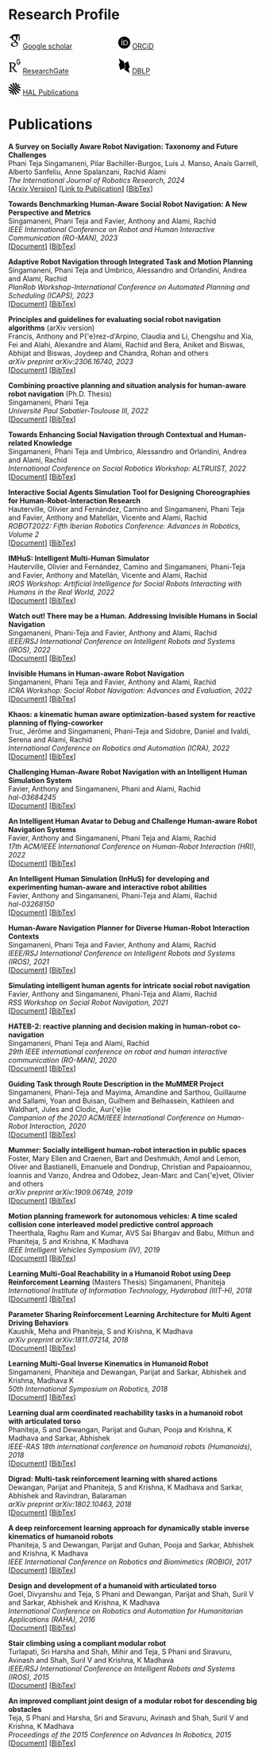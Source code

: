 
# Research Profile

<img src="../assets/img/google-scholar.svg" width="25"> [Google scholar](https://scholar.google.com/citations?user=UsDuS10AAAAJ&hl=en&authuser=1) &emsp;&emsp;&emsp;&emsp;&emsp;&emsp; <img src="../assets/img/orcid.svg" width="25"> [ORCiD](https://orcid.org/0000-0003-4513-8954)

<img src="../assets/img/researchgate.svg" width="25"> [ResearchGate](https://www.researchgate.net/profile/Phani-Singamaneni) &emsp;&emsp;&emsp;&emsp;&emsp;&emsp;&ensp; <img src="../assets/img/dblp.svg" width="25"> [DBLP](https://dblp.org/pid/173/4347.html)  

<img src="../assets/img/hal.svg" width="25"> [HAL Publications](https://haltools.archives-ouvertes.fr/Public/afficheRequetePubli.php?auteur_exp=Singamaneni&idHal=phani-sp&NbAffiche=tout&CB_auteur=oui&CB_titre=oui&CB_article=oui&langue=Anglais&tri_exp=annee_publi&tri_exp2=typdoc&ordre_aff=TA&Fen=Aff&css=../css/VisuRubriqueEncadre.css)

# Publications

**A Survey on Socially Aware Robot Navigation: Taxonomy and Future Challenges**  
Phani Teja Singamaneni, Pilar Bachiller-Burgos, Luis J. Manso, Anaís Garrell, Alberto Sanfeliu, Anne Spalanzani, Rachid Alami  
*The International Journal of Robotics Research, 2024*  
[<font color='black'>[</font>Arxiv Version<font color='black'>]</font>](https://arxiv.org/pdf/2311.06922.pdf)
[<font color='black'>[</font>Link to Publication<font color='black'>]</font>](https://journals.sagepub.com/doi/10.1177/02783649241230562)
[<a href="javascript:void(0)" role="button" onclick="extractBib('singamaneni2024survey')">BibTex</a>]  

**Towards Benchmarking Human-Aware Social Robot Navigation: A New Perspective and Metrics**  
Singamaneni, Phani Teja and Favier, Anthony and Alami, Rachid  
*IEEE International Conference on Robot and Human Interactive Communication (RO-MAN), 2023*  
[<font color='black'>[</font>Document<font color='black'>]</font>](/content/papers/metrics_han_roman23.pdf)
[<a href="javascript:void(0)" role="button" onclick="extractBib('singamaneni2023towards')">BibTex</a>]  

**Adaptive Robot Navigation through Integrated Task and Motion Planning**  
Singamaneni, Phani Teja and Umbrico, Alessandro and Orlandini, Andrea and Alami, Rachid  
*PlanRob Workshop-International Conference on Automated Planning and Scheduling (ICAPS), 2023*  
[<font color='black'>[</font>Document<font color='black'>]</font>](/content/papers/tamp_planrob23.pdf)
[<a href="javascript:void(0)" role="button" onclick="extractBib('singamaneni2023adaptive')">BibTex</a>]  

**Principles and guidelines for evaluating social robot navigation algorithms** (arXiv version)   
Francis, Anthony and P{\'e}rez-d'Arpino, Claudia and Li, Chengshu and Xia, Fei and Alahi, Alexandre and Alami, Rachid and Bera, Aniket and Biswas, Abhijat and Biswas, Joydeep and Chandra, Rohan and others  
*arXiv preprint arXiv:2306.16740, 2023*  
[<font color='black'>[</font>Document<font color='black'>]</font>](/content/papers/pg.pdf)
[<a href="javascript:void(0)" onclick="extractBib('francis2023principles')">BibTex</a>]  

**Combining proactive planning and situation analysis for human-aware robot navigation** (Ph.D. Thesis)   
Singamaneni, Phani Teja  
*Université Paul Sabatier-Toulouse III, 2022*  
[<font color='black'>[</font>Document<font color='black'>]</font>](/content/papers/phd_thesis.pdf)
[<a href="javascript:void(0)" onclick="extractBib('singamaneni2022combining')">BibTex</a>]  

**Towards Enhancing Social Navigation through Contextual and Human-related Knowledge**  
Singamaneni, Phani Teja and Umbrico, Alessandro and Orlandini, Andrea and Alami, Rachid  
*International Conference on Social Robotics Workshop: ALTRUIST, 2022*  
[<font color='black'>[</font>Document<font color='black'>]</font>](/content/papers/icsr_workshop_altruist_22.pdf)
[<a href="javascript:void(0)" role="button" onclick="extractBib('singamaneni2022towards')">BibTex</a>]  

**Interactive Social Agents Simulation Tool for Designing Choreographies for Human-Robot-Interaction Research**  
Hauterville, Olivier and Fernández, Camino and Singamaneni, Phani Teja and Favier, Anthony and Matellán, Vicente and Alami, Rachid  
*ROBOT2022: Fifth Iberian Robotics Conference: Advances in Robotics, Volume 2*  
[<font color='black'>[</font>Document<font color='black'>]</font>](/content/papers/robot_22.pdf)
[<a href="javascript:void(0)" role="button" onclick="extractBib('hauterville2022interactive')">BibTex</a>]    

**IMHuS: Intelligent Multi-Human Simulator**  
Hauterville, Olivier and Fernández, Camino and Singamaneni, Phani-Teja and Favier, Anthony and Matellán, Vicente and Alami, Rachid  
*IROS Workshop: Artificial Intelligence for Social Robots Interacting with Humans in the Real World, 2022*  
[<font color='black'>[</font>Document<font color='black'>]</font>](/content/papers/imhus_iros_worshop_22.pdf)
[<a href="javascript:void(0)" role="button" onclick="extractBib('hauterville2022imhus')">BibTex</a>]  

**Watch out! There may be a Human. Addressing Invisible Humans in Social Navigation**  
Singamaneni, Phani-Teja and Favier, Anthony and Alami, Rachid  
*IEEE/RSJ International Conference on Intelligent Robots and Systems (IROS), 2022*  
[<font color='black'>[</font>Document<font color='black'>]</font>](/content/papers/iros_22.pdf)
[<a href="javascript:void(0)" role="button" onclick="extractBib('singamaneni2022watch')">BibTex</a>]  

**Invisible Humans in Human-aware Robot Navigation**  
Singamaneni, Phani Teja and Favier, Anthony and Alami, Rachid  
*ICRA Workshop: Social Robot Navigation: Advances and Evaluation, 2022*  
[<font color='black'>[</font>Document<font color='black'>]</font>](/content/papers/icra_worshop_22.pdf)
[<a href="javascript:void(0)" role="button" onclick="extractBib('singamaneni2022invisible')">BibTex</a>]  

**Khaos: a kinematic human aware optimization-based system for reactive planning of flying-coworker**  
Truc, Jérôme and Singamaneni, Phani-Teja and Sidobre, Daniel and Ivaldi, Serena and Alami, Rachid  
*International Conference on Robotics and Automation (ICRA), 2022*   
[<font color='black'>[</font>Document<font color='black'>]</font>](/content/papers/icra_22.pdf)
[<a href="javascript:void(0)" role="button" onclick="extractBib('truc2022khaos')">BibTex</a>]  

**Challenging Human-Aware Robot Navigation with an Intelligent Human Simulation System**  
Favier, Anthony and Singamaneni, Phani and Alami, Rachid  
*hal-03684245*  
[<font color='black'>[</font>Document<font color='black'>]</font>](/content/papers/inhus_hal_03684245.pdf)
[<a href="javascript:void(0)" role="button" onclick="extractBib('favier2022challenging')">BibTex</a>]  

<!-- **Joint Action, Adaptation, and Entrainment in Human-Robot Interaction**  
Fourie, Christopher and Figueroa, Nadia and Shah, Julie and Bieńkiewicz, Marta and Bardy, Benoît and Burdet, Etienne and Singamaneni, Phani Teja and Alami, Rachid and Curioni, Arianna and Knoblich, Günther and others  
*17th ACM/IEEE International Conference on Human-Robot Interaction (HRI), 2022*    
[<font color='black'>[</font>Document<font color='black'>]</font>](/content/papers/workshop_hri_22.pdf)
[<a href="javascript:void(0)" role="button" onclick="extractBib('fourie2022joint')">BibTex</a>]   -->

**An Intelligent Human Avatar to Debug and Challenge Human-aware Robot Navigation Systems**  
Favier, Anthony and Singamaneni, Phani Teja and Alami, Rachid  
*17th ACM/IEEE International Conference on Human-Robot Interaction (HRI), 2022*  
[<font color='black'>[</font>Document<font color='black'>]</font>](/content/papers/inhus_hri_22.pdf)
[<a href="javascript:void(0)" role="button" onclick="extractBib('favier2022intelligent')">BibTex</a>]  

**An Intelligent Human Simulation (InHuS) for developing and experimenting human-aware and interactive robot abilities**  
Favier, Anthony and Singamaneni, Phani-Teja and Alami, Rachid  
*hal-03268150*  
[<font color='black'>[</font>Document<font color='black'>]</font>](/content/papers/inhus_hal_03268150.pdf)
[<a href="javascript:void(0)" role="button" onclick="extractBib('favier2021intelligent')">BibTex</a>]  

**Human-Aware Navigation Planner for Diverse Human-Robot Interaction Contexts**  
Singamaneni, Phani Teja and Favier, Anthony and Alami, Rachid  
*IEEE/RSJ International Conference on Intelligent Robots and Systems (IROS), 2021*  
[<font color='black'>[</font>Document<font color='black'>]</font>](/content/papers/iros_21.pdf)
[<a href="javascript:void(0)" role="button" onclick="extractBib('teja2021human')">BibTex</a>]  

**Simulating intelligent human agents for intricate social robot navigation**  
Favier, Anthony and Singamaneni, Phani-Teja and Alami, Rachid  
*RSS Workshop on Social Robot Navigation, 2021*  
[<font color='black'>[</font>Document<font color='black'>]</font>](/content/papers/rss_21.pdf)
[<a href="javascript:void(0)" role="button" onclick="extractBib('favier2021simulating')">BibTex</a>]  

**HATEB-2: reactive planning and decision making in human-robot co-navigation**  
Singamaneni, Phani Teja and Alami, Rachid  
*29th IEEE international conference on robot and human interactive communication (RO-MAN), 2020*  
[<font color='black'>[</font>Document<font color='black'>]</font>](/content/papers/roman_20.pdf)
[<a href="javascript:void(0)" role="button" onclick="extractBib('singamaneni2020hateb')">BibTex</a>]  

**Guiding Task through Route Description in the MuMMER Project**  
Singamaneni, Phani-Teja and Mayima, Amandine and Sarthou, Guillaume and Sallami, Yoan and Buisan, Guilhem and Belhassein, Kathleen and Waldhart, Jules and Clodic, Aur{\'e}lie  
*Companion of the 2020 ACM/IEEE International Conference on Human-Robot Interaction, 2020*  
[<font color='black'>[</font>Document<font color='black'>]</font>](/content/papers/hri_video_19.pdf)
[<a href="javascript:void(0)" role="button" onclick="extractBib('singamaneni2020guiding')">BibTex</a>]  

**Mummer: Socially intelligent human-robot interaction in public spaces**  
Foster, Mary Ellen and Craenen, Bart and Deshmukh, Amol and Lemon, Oliver and Bastianelli, Emanuele and Dondrup, Christian and Papaioannou, Ioannis and Vanzo, Andrea and Odobez, Jean-Marc and Can{\'e}vet, Olivier and others  
*arXiv preprint arXiv:1909.06749, 2019*  
[<font color='black'>[</font>Document<font color='black'>]</font>](/content/papers/mummer_19.pdf)
[<a href="javascript:void(0)" role="button" onclick="extractBib('foster2019mummer')">BibTex</a>]  

**Motion planning framework for autonomous vehicles: A time scaled collision cone interleaved model predictive control approach**  
Theerthala, Raghu Ram and Kumar, AVS Sai Bhargav and Babu, Mithun and Phaniteja, S and Krishna, K Madhava  
*IEEE Intelligent Vehicles Symposium (IV), 2019*  
[<font color='black'>[</font>Document<font color='black'>]</font>](/content/papers/av_19.pdf)
[<a href="javascript:void(0)" role="button" onclick="extractBib('theerthala2019motion')">BibTex</a>]  

**Learning Multi-Goal Reachability in a Humanoid Robot using Deep Reinforcement Learning** (Masters Thesis)
Singamaneni, Phaniteja  
*International Institute of Information Technology, Hyderabad (IIIT-H), 2018*   
[<font color='black'>[</font>Document<font color='black'>]</font>](/content/papers/ms_thesis.pdf)
[<a href="javascript:void(0)" role="button" onclick="extractBib('singamaneni2018learning')">BibTex</a>]  

**Parameter Sharing Reinforcement Learning Architecture for Multi Agent Driving Behaviors**  
Kaushik, Meha and Phaniteja, S and Krishna, K Madhava  
*arXiv preprint arXiv:1811.07214, 2018*  
[<font color='black'>[</font>Document<font color='black'>]</font>](/content/papers/meha.pdf)
[<a href="javascript:void(0)" role="button" onclick="extractBib('kaushik2018parameter')">BibTex</a>]   

**Learning Multi-Goal Inverse Kinematics in Humanoid Robot**  
Singamaneni, Phaniteja and Dewangan, Parijat and Sarkar, Abhishek and Krishna, Madhava K  
*50th International Symposium on Robotics, 2018*  
[<font color='black'>[</font>Document<font color='black'>]</font>](/content/papers/isr_18.pdf)
[<a href="javascript:void(0)" role="button" onclick="extractBib('singamaneni2018learning')">BibTex</a>]

**Learning dual arm coordinated reachability tasks in a humanoid robot with articulated torso**  
Phaniteja, S and Dewangan, Parijat and Guhan, Pooja and Krishna, K Madhava and Sarkar, Abhishek  
*IEEE-RAS 18th international conference on humanoid robots (Humanoids), 2018*  
[<font color='black'>[</font>Document<font color='black'>]</font>](/content/papers/humanoids_18.pdf)
[<a href="javascript:void(0)" role="button" onclick="extractBib('phaniteja2018learning')">BibTex</a>]

**Digrad: Multi-task reinforcement learning with shared actions**  
Dewangan, Parijat and Phaniteja, S and Krishna, K Madhava and Sarkar, Abhishek and Ravindran, Balaraman  
*arXiv preprint arXiv:1802.10463, 2018*  
[<font color='black'>[</font>Document<font color='black'>]</font>](/content/papers/arxiv_18.pdf)
[<a href="javascript:void(0)" role="button" onclick="extractBib('dewangan2018digrad')">BibTex</a>]

**A deep reinforcement learning approach for dynamically stable inverse kinematics of humanoid robots**  
Phaniteja, S and Dewangan, Parijat and Guhan, Pooja and Sarkar, Abhishek and Krishna, K Madhava  
*IEEE International Conference on Robotics and Biomimetics (ROBIO), 2017*  
[<font color='black'>[</font>Document<font color='black'>]</font>](/content/papers/robio_17.pdf)
[<a href="javascript:void(0)" role="button" onclick="extractBib('goel2016design')">BibTex</a>]

**Design and development of a humanoid with articulated torso**  
Goel, Divyanshu and Teja, S Phani and Dewangan, Parijat and Shah, Suril V and Sarkar, Abhishek and Krishna, K Madhava  
*International Conference on Robotics and Automation for Humanitarian Applications (RAHA), 2016*  
[<font color='black'>[</font>Document<font color='black'>]</font>](/content/papers/raha_16.pdf)
[<a href="javascript:void(0)" role="button" onclick="extractBib('goel2016design')">BibTex</a>]  

**Stair climbing using a compliant modular robot**  
Turlapati, Sri Harsha and Shah, Mihir and Teja, S Phani and Siravuru, Avinash and Shah, Suril V and Krishna, K Madhava  
*IEEE/RSJ International Conference on Intelligent Robots and Systems (IROS), 2015*  
[<font color='black'>[</font>Document<font color='black'>]</font>](/content/papers/iros_15.pdf)
[<a href="javascript:void(0)" role="button" onclick="extractBib('turlapati2015stair')">BibTex</a>]  

**An improved compliant joint design of a modular robot for descending big obstacles**  
Teja, S Phani and Harsha, Sri and Siravuru, Avinash and Shah, Suril V and Krishna, K Madhava  
*Proceedings of the 2015 Conference on Advances In Robotics, 2015*  
[<font color='black'>[</font>Document<font color='black'>]</font>](/content/papers/air_15.pdf)
[<a href="javascript:void(0)" role="button" onclick="extractBib('teja2015improved')">BibTex</a>]
